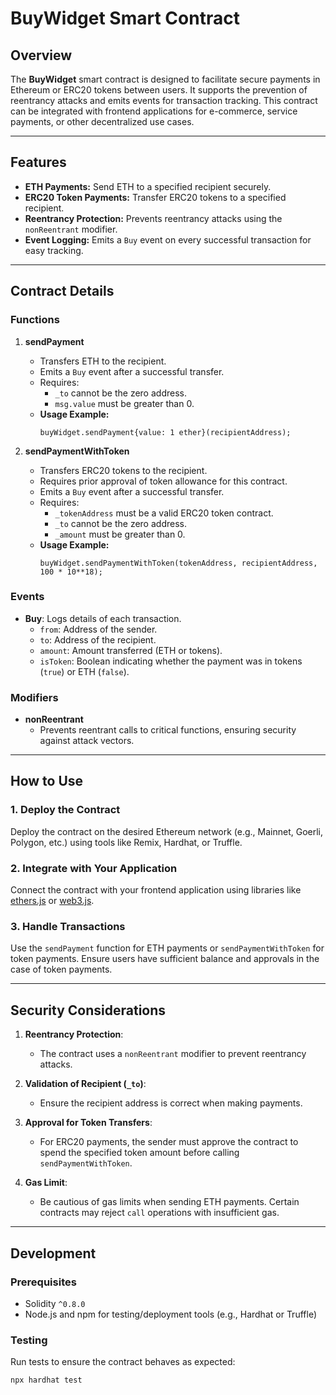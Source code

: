 # BuyWidget Smart Contract

## Overview

The **BuyWidget** smart contract is designed to facilitate secure payments in Ethereum or ERC20 tokens between users. It supports the prevention of reentrancy attacks and emits events for transaction tracking. This contract can be integrated with frontend applications for e-commerce, service payments, or other decentralized use cases.

---

## Features

- **ETH Payments:** Send ETH to a specified recipient securely.
- **ERC20 Token Payments:** Transfer ERC20 tokens to a specified recipient.
- **Reentrancy Protection:** Prevents reentrancy attacks using the `nonReentrant` modifier.
- **Event Logging:** Emits a `Buy` event on every successful transaction for easy tracking.

---

## Contract Details

### Functions

1. **sendPayment**
   - Transfers ETH to the recipient.
   - Emits a `Buy` event after a successful transfer.
   - Requires:
     - `_to` cannot be the zero address.
     - `msg.value` must be greater than 0.
   - **Usage Example:**
     ```solidity
     buyWidget.sendPayment{value: 1 ether}(recipientAddress);
     ```

2. **sendPaymentWithToken**
   - Transfers ERC20 tokens to the recipient.
   - Requires prior approval of token allowance for this contract.
   - Emits a `Buy` event after a successful transfer.
   - Requires:
     - `_tokenAddress` must be a valid ERC20 token contract.
     - `_to` cannot be the zero address.
     - `_amount` must be greater than 0.
   - **Usage Example:**
     ```solidity
     buyWidget.sendPaymentWithToken(tokenAddress, recipientAddress, 100 * 10**18);
     ```

### Events

- **Buy**: Logs details of each transaction.
  - `from`: Address of the sender.
  - `to`: Address of the recipient.
  - `amount`: Amount transferred (ETH or tokens).
  - `isToken`: Boolean indicating whether the payment was in tokens (`true`) or ETH (`false`).

### Modifiers

- **nonReentrant**
  - Prevents reentrant calls to critical functions, ensuring security against attack vectors.

---

## How to Use

### 1. Deploy the Contract
Deploy the contract on the desired Ethereum network (e.g., Mainnet, Goerli, Polygon, etc.) using tools like Remix, Hardhat, or Truffle.

### 2. Integrate with Your Application
Connect the contract with your frontend application using libraries like [ethers.js](https://docs.ethers.org/) or [web3.js](https://web3js.readthedocs.io/).

### 3. Handle Transactions
Use the `sendPayment` function for ETH payments or `sendPaymentWithToken` for token payments. Ensure users have sufficient balance and approvals in the case of token payments.

---

## Security Considerations

1. **Reentrancy Protection**: 
   - The contract uses a `nonReentrant` modifier to prevent reentrancy attacks.

2. **Validation of Recipient (`_to`)**:
   - Ensure the recipient address is correct when making payments.

3. **Approval for Token Transfers**:
   - For ERC20 payments, the sender must approve the contract to spend the specified token amount before calling `sendPaymentWithToken`.

4. **Gas Limit**:
   - Be cautious of gas limits when sending ETH payments. Certain contracts may reject `call` operations with insufficient gas.

---

## Development

### Prerequisites
- Solidity `^0.8.0`
- Node.js and npm for testing/deployment tools (e.g., Hardhat or Truffle)

### Testing
Run tests to ensure the contract behaves as expected:
```bash
npx hardhat test

